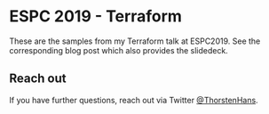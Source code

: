 # ESPC 2019 - Terraform

These are the samples from my Terraform talk at ESPC2019. See the corresponding blog post which also provides the slidedeck.

## Reach out

If you have further questions, reach out via Twitter [@ThorstenHans](https://twitter.com/ThorstenHans).
